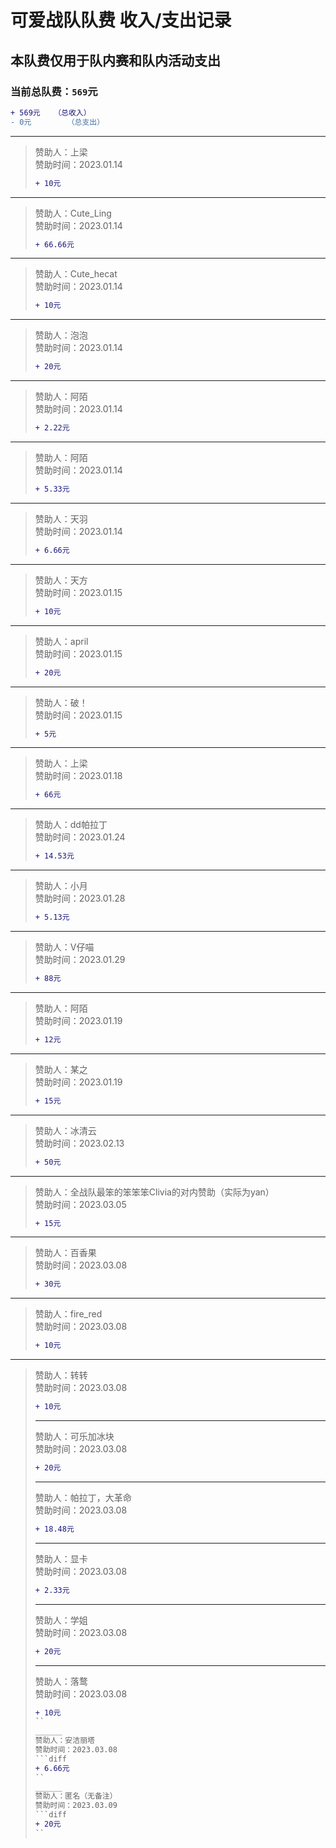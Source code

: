 # 可爱战队队费 收入/支出记录  
## 本队费仅用于队内赛和队内活动支出  
### 当前总队费：`569`元  
```diff
+ 569元   （总收入）
- 0元        （总支出）
```
______
> 赞助人：上梁  
> 赞助时间：2023.01.14  
> ```diff
> + 10元
> ```
______
> 赞助人：Cute_Ling  
> 赞助时间：2023.01.14  
> ```diff
> + 66.66元
> ```
______
> 赞助人：Cute_hecat  
> 赞助时间：2023.01.14  
> ```diff
> + 10元
> ```
______
> 赞助人：泡泡  
> 赞助时间：2023.01.14  
> ```diff
> + 20元
> ```
______
> 赞助人：阿陌  
> 赞助时间：2023.01.14  
> ```diff
> + 2.22元
> ```
______
> 赞助人：阿陌  
> 赞助时间：2023.01.14  
> ```diff
> + 5.33元
> ```
______
> 赞助人：天羽  
> 赞助时间：2023.01.14  
> ```diff
> + 6.66元
> ```
______
> 赞助人：天方  
> 赞助时间：2023.01.15  
> ```diff
> + 10元
> ```
______
> 赞助人：april  
> 赞助时间：2023.01.15  
> ```diff
> + 20元
> ```  
______
> 赞助人：破！  
> 赞助时间：2023.01.15  
> ```diff
> + 5元
> ```  
______
> 赞助人：上梁  
> 赞助时间：2023.01.18  
> ```diff
> + 66元
> ```
______
> 赞助人：dd帕拉丁  
> 赞助时间：2023.01.24  
> ```diff
> + 14.53元
> ```  
______
> 赞助人：小月  
> 赞助时间：2023.01.28  
> ```diff
> + 5.13元
> ```  
______
> 赞助人：V仔喵  
> 赞助时间：2023.01.29  
> ```diff
> + 88元
> ```  
______
> 赞助人：阿陌  
> 赞助时间：2023.01.19  
> ```diff
> + 12元
> ```
______
> 赞助人：某之  
> 赞助时间：2023.01.19  
> ```diff
> + 15元
> ```
______
> 赞助人：冰清云  
> 赞助时间：2023.02.13  
> ```diff
> + 50元
> ```
______
> 赞助人：全战队最笨的笨笨笨Clivia的对内赞助（实际为yan）  
> 赞助时间：2023.03.05  
> ```diff
> + 15元
> ```
______
> 赞助人：百香果  
> 赞助时间：2023.03.08  
> ```diff
> + 30元
> ```
______
> 赞助人：fire_red  
> 赞助时间：2023.03.08  
> ```diff
> + 10元
> ```
______
> 赞助人：转转  
> 赞助时间：2023.03.08  
> ```diff
> + 10元
> ```
> ______
> 赞助人：可乐加冰块  
> 赞助时间：2023.03.08  
> ```diff
> + 20元
> ```
> ______
> 赞助人：帕拉丁，大革命  
> 赞助时间：2023.03.08  
> ```diff
> + 18.48元
> ```
> ______
> 赞助人：显卡  
> 赞助时间：2023.03.08  
> ```diff
> + 2.33元
> ```
> ______
> 赞助人：学姐  
> 赞助时间：2023.03.08  
> ```diff
> + 20元
> ```
> ______
> 赞助人：落鹜  
> 赞助时间：2023.03.08  
> ```diff
> + 10元
> ``
> ______
> 赞助人：安洁丽塔  
> 赞助时间：2023.03.08  
> ```diff
> + 6.66元
> ``
> ______
> 赞助人：匿名（无备注）  
> 赞助时间：2023.03.09  
> ```diff
> + 20元
> ``
